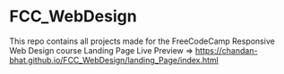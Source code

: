 # FCC_WebDesign
This repo contains all projects made for the FreeCodeCamp Responsive Web Design course
Landing Page Live Preview => https://chandan-bhat.github.io/FCC_WebDesign/landing_Page/index.html
